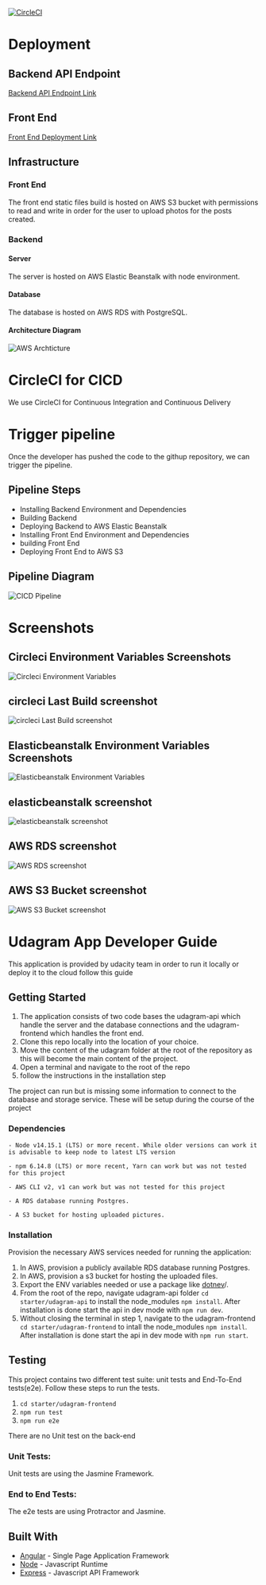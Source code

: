 [![CircleCI](https://circleci.com/gh/abuiliazeed/UdacityND-CICD/tree/main.svg?style=svg)](https://circleci.com/gh/abuiliazeed/UdacityND-CICD/tree/main)

# Deployment

## Backend API Endpoint
[Backend API Endpoint Link](http://udagram-api.us-east-1.elasticbeanstalk.com/api/v0)
## Front End
[Front End Deployment Link](http://udacityndbucket.s3-website-us-east-1.amazonaws.com/)

## Infrastructure
### Front End
The front end static files build is hosted on AWS S3 bucket with permissions to read and write in order for the user to upload photos for the posts created.

### Backend
#### Server
The server is hosted on AWS Elastic Beanstalk with node environment.

#### Database
The database is hosted on AWS RDS with PostgreSQL.

#### Architecture Diagram
![AWS Archticture](https://i.imgur.com/ZTrur2t.png "AWS Archticture Diagram")

# CircleCI for CICD
We use CircleCI for Continuous Integration and Continuous Delivery

# Trigger pipeline
Once the developer has pushed the code to the githup repository, we can trigger the pipeline.

## Pipeline Steps
- Installing Backend Environment and Dependencies
- Building Backend
- Deploying Backend to AWS Elastic Beanstalk
- Installing Front End Environment and Dependencies
- building Front End
- Deploying Front End to AWS S3

## Pipeline Diagram
![CICD Pipeline](https://i.imgur.com/Youy4QB.png "CICD Pipeline")

# Screenshots
## Circleci Environment Variables Screenshots
![Circleci Environment Variables](./screenshots/envvariablescircleci.png "Circleci Environment Variables")

## circleci Last Build screenshot
![circleci Last Build screenshot](./screenshots/circleci.png "circleci Last Build screenshot")

## Elasticbeanstalk Environment Variables Screenshots
![Elasticbeanstalk Environment Variables](./screenshots/environment-eb.png "Elasticbeanstalk Environment Variables")

## elasticbeanstalk  screenshot
![elasticbeanstalk screenshot](./screenshots/elasticbeanstalk.png "elasticbeanstalk screenshot")

## AWS RDS screenshot
![AWS RDS screenshot](./screenshots/rds.png "AWS RDS screenshot")


## AWS S3 Bucket screenshot
![AWS S3 Bucket screenshot](./screenshots/s3bucket.png "AWS S3 Bucket screenshot")


# Udagram App Developer Guide

This application is provided by udacity team in order to run it locally or deploy it to the cloud follow this guide

## Getting Started

1. The application consists of two code bases the udagram-api which handle the server and the database connections and the udagram-frontend which handles the front end.
2. Clone this repo locally into the location of your choice.
3. Move the content of the udagram folder at the root of the repository as this will become the main content of the project.
4. Open a terminal and navigate to the root of the repo
5. follow the instructions in the installation step

The project can run but is missing some information to connect to the database and storage service. These will be setup during the course of the project

### Dependencies

```
- Node v14.15.1 (LTS) or more recent. While older versions can work it is advisable to keep node to latest LTS version

- npm 6.14.8 (LTS) or more recent, Yarn can work but was not tested for this project

- AWS CLI v2, v1 can work but was not tested for this project

- A RDS database running Postgres.

- A S3 bucket for hosting uploaded pictures.

```

### Installation

Provision the necessary AWS services needed for running the application:

1. In AWS, provision a publicly available RDS database running Postgres. <Place holder for link to classroom article>
1. In AWS, provision a s3 bucket for hosting the uploaded files. <Place holder for tlink to classroom article>
1. Export the ENV variables needed or use a package like [dotnev](https://www.npmjs.com/package/dotenv)/.
1. From the root of the repo, navigate udagram-api folder `cd starter/udagram-api` to install the node_modules `npm install`. After installation is done start the api in dev mode with `npm run dev`.
1. Without closing the terminal in step 1, navigate to the udagram-frontend `cd starter/udagram-frontend` to intall the node_modules `npm install`. After installation is done start the api in dev mode with `npm run start`.

## Testing

This project contains two different test suite: unit tests and End-To-End tests(e2e). Follow these steps to run the tests.

1. `cd starter/udagram-frontend`
1. `npm run test`
1. `npm run e2e`

There are no Unit test on the back-end

### Unit Tests:

Unit tests are using the Jasmine Framework.

### End to End Tests:

The e2e tests are using Protractor and Jasmine.

## Built With

- [Angular](https://angular.io/) - Single Page Application Framework
- [Node](https://nodejs.org) - Javascript Runtime
- [Express](https://expressjs.com/) - Javascript API Framework

